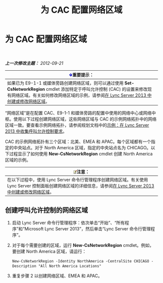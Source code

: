 ﻿---
title: 为 CAC 配置网络区域
TOCTitle: 为 CAC 配置网络区域
ms:assetid: ea3ff988-dd5a-4bc4-bec5-39a0fb09793a
ms:mtpsurl: https://technet.microsoft.com/zh-cn/library/Gg399051(v=OCS.15)
ms:contentKeyID: 49314620
ms.date: 05/19/2016
mtps_version: v=OCS.15
ms.translationtype: HT
---

# 为 CAC 配置网络区域

 

_**上一次修改主题：** 2012-09-21_

<table>
<thead>
<tr class="header">
<th><img src="images/Gg398794.important(OCS.15).gif" title="important" alt="important" />重要提示：</th>
</tr>
</thead>
<tbody>
<tr class="odd">
<td>如果已为 E9-1-1 或媒体旁路创建网络区域，则可以通过使用 <strong>Set-CsNetworkRegion</strong> cmdlet 添加特定于呼叫允许控制 (CAC) 的设置来修改现有网络区域。有关如何修改网络区域的示例，请参阅<a href="lync-server-2013-create-or-modify-a-network-region.md">在 Lync Server 2013 中创建或修改网络区域</a>。</td>
</tr>
</tbody>
</table>


“网络区域”是在配置 CAC、E9-1-1 和媒体旁路的配置中使用的网络中心或网络中枢。使用以下过程创建网络区域，这些网络区域与 CAC 的示例网络拓扑中的网络区域一致。要查看示例网络拓扑，请参阅规划文档中的[示例：在 Lync Server 2013 中收集呼叫允许控制要求](lync-server-2013-example-of-gathering-your-requirements-for-call-admission-control.md)。

CAC 的示例网络拓扑有三个区域：北美、EMEA 和 APAC。每个区域都有一个指定的中央站点。对于 North America 区域，指定的中央站点名为 CHICAGO。以下过程显示了如何使用 **New-CsNetworkRegion** cmdlet 创建 North America 区域的示例。

<table>
<thead>
<tr class="header">
<th><img src="images/Dn783119.note(OCS.15).gif" title="note" alt="note" />注意：</th>
</tr>
</thead>
<tbody>
<tr class="odd">
<td>在以下过程中，使用 Lync Server 命令行管理程序创建网络区域。有关使用 Lync Server 控制面板创建网络区域的详细信息，请参阅<a href="lync-server-2013-create-or-modify-a-network-region.md">在 Lync Server 2013 中创建或修改网络区域</a>。</td>
</tr>
</tbody>
</table>


## 创建呼叫允许控制的网络区域

1.  启动 Lync Server 命令行管理程序：依次单击“开始”、“所有程序”和“Microsoft Lync Server 2013”，然后单击“Lync Server 命令行管理程序”。

2.  对于每个需要创建的区域，运行 **New-CsNetworkRegion** cmdlet。例如，要创建 North America 区域，请运行：
    
        New-CsNetworkRegion -Identity NorthAmerica -CentralSite CHICAGO -Description "All North America Locations"

3.  重复步骤 2 以创建网络区域、EMEA 和 APAC。

